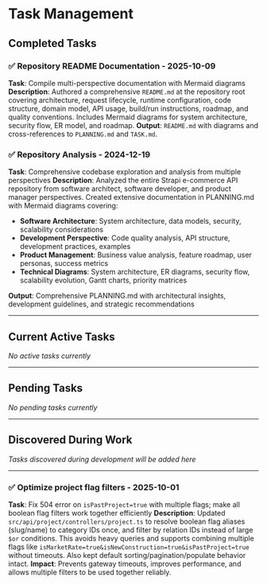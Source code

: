 # Task Management

## Completed Tasks

### ✅ Repository README Documentation - 2025-10-09

**Task**: Compile multi-perspective documentation with Mermaid diagrams
**Description**: Authored a comprehensive `README.md` at the repository root covering architecture, request lifecycle, runtime configuration, code structure, domain model, API usage, build/run instructions, roadmap, and quality conventions. Includes Mermaid diagrams for system architecture, security flow, ER model, and roadmap.
**Output**: `README.md` with diagrams and cross-references to `PLANNING.md` and `TASK.md`.

### ✅ Repository Analysis - 2024-12-19

**Task**: Comprehensive codebase exploration and analysis from multiple perspectives
**Description**: Analyzed the entire Strapi e-commerce API repository from software architect, software developer, and product manager perspectives. Created extensive documentation in PLANNING.md with Mermaid diagrams covering:

- **Software Architecture**: System architecture, data models, security, scalability considerations
- **Development Perspective**: Code quality analysis, API structure, development practices, examples
- **Product Management**: Business value analysis, feature roadmap, user personas, success metrics
- **Technical Diagrams**: System architecture, ER diagrams, security flow, scalability evolution, Gantt charts, priority matrices

**Output**: Comprehensive PLANNING.md with architectural insights, development guidelines, and strategic recommendations

---

## Current Active Tasks

_No active tasks currently_

---

## Pending Tasks

_No pending tasks currently_

---

## Discovered During Work

_Tasks discovered during development will be added here_

---

### ✅ Optimize project flag filters - 2025-10-01

**Task**: Fix 504 error on `isPastProject=true` with multiple flags; make all boolean flag filters work together efficiently
**Description**: Updated `src/api/project/controllers/project.ts` to resolve boolean flag aliases (slug/name) to category IDs once, and filter by relation IDs instead of large `$or` conditions. This avoids heavy queries and supports combining multiple flags like `isMarketRate=true&isNewConstruction=true&isPastProject=true` without timeouts. Also kept default sorting/pagination/populate behavior intact.
**Impact**: Prevents gateway timeouts, improves performance, and allows multiple filters to be used together reliably.
